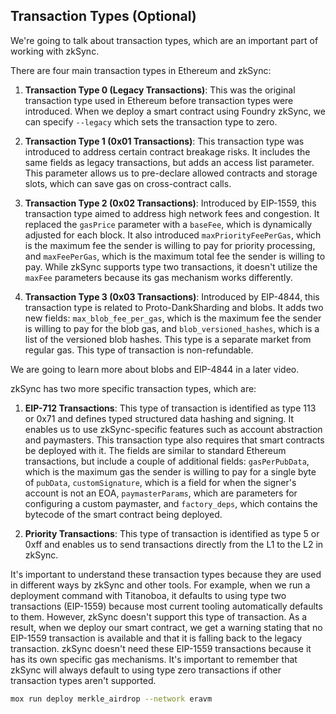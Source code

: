 ## Transaction Types (Optional)

We're going to talk about transaction types, which are an important part of working with zkSync.

There are four main transaction types in Ethereum and zkSync:

1. **Transaction Type 0 (Legacy Transactions)**: This was the original transaction type used in Ethereum before transaction types were introduced. When we deploy a smart contract using Foundry zkSync, we can specify `--legacy` which sets the transaction type to zero.

2. **Transaction Type 1 (0x01 Transactions)**: This transaction type was introduced to address certain contract breakage risks. It includes the same fields as legacy transactions, but adds an access list parameter. This parameter allows us to pre-declare allowed contracts and storage slots, which can save gas on cross-contract calls.

3. **Transaction Type 2 (0x02 Transactions)**: Introduced by EIP-1559, this transaction type aimed to address high network fees and congestion. It replaced the `gasPrice` parameter with a `baseFee`, which is dynamically adjusted for each block. It also introduced `maxPriorityFeePerGas`, which is the maximum fee the sender is willing to pay for priority processing, and `maxFeePerGas`, which is the maximum total fee the sender is willing to pay. While zkSync supports type two transactions, it doesn't utilize the `maxFee` parameters because its gas mechanism works differently.

4. **Transaction Type 3 (0x03 Transactions)**: Introduced by EIP-4844, this transaction type is related to Proto-DankSharding and blobs. It adds two new fields: `max_blob_fee_per_gas`, which is the maximum fee the sender is willing to pay for the blob gas, and `blob_versioned_hashes`, which is a list of the versioned blob hashes. This type is a separate market from regular gas. This type of transaction is non-refundable.

We are going to learn more about blobs and EIP-4844 in a later video.

zkSync has two more specific transaction types, which are:

1. **EIP-712 Transactions**: This type of transaction is identified as type 113 or 0x71 and defines typed structured data hashing and signing. It enables us to use zkSync-specific features such as account abstraction and paymasters. This transaction type also requires that smart contracts be deployed with it. The fields are similar to standard Ethereum transactions, but include a couple of additional fields: `gasPerPubData`, which is the maximum gas the sender is willing to pay for a single byte of `pubData`, `customSignature`, which is a field for when the signer's account is not an EOA, `paymasterParams`, which are parameters for configuring a custom paymaster, and `factory_deps`, which contains the bytecode of the smart contract being deployed.

2. **Priority Transactions**: This type of transaction is identified as type 5 or 0xff and enables us to send transactions directly from the L1 to the L2 in zkSync.

It's important to understand these transaction types because they are used in different ways by zkSync and other tools. For example, when we run a deployment command with Titanoboa, it defaults to using type two transactions (EIP-1559) because most current tooling automatically defaults to them. However, zkSync doesn't support this type of transaction. As a result, when we deploy our smart contract, we get a warning stating that no EIP-1559 transaction is available and that it is falling back to the legacy transaction. zkSync doesn't need these EIP-1559 transactions because it has its own specific gas mechanisms. It's important to remember that zkSync will always default to using type zero transactions if other transaction types aren't supported. 

```bash
mox run deploy merkle_airdrop --network eravm
```